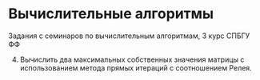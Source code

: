 # Вычислительные алгоритмы
Задания с семинаров по вычислительным алгоритмам, 3 курс СПБГУ ФФ 

4. Вычислить два максимальных собственных значения матрицы c использованием метода прямых итераций с соотношением Релея.
